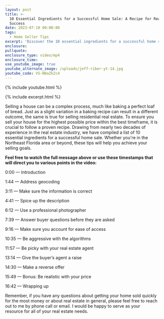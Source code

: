 ```yaml
---
layout: post
title: >-
  10 Essential Ingredients for a Successful Home Sale: A Recipe for Real Estate
  Success
date: 2023-07-10 00:00:00
tags:
  - Home Seller Tips
excerpt: 'Discover the 10 essential ingredients for a successful home sale. '
enclosure:
pullquote:
enclosure_type: video/mp4
enclosure_time:
use_youtube_image: true
youtube_alternate_image: /uploads/jeff-riber-yt-14.jpg
youtube_code: VS-N0aZkZc4
---
```

{% include youtube.html %}

{% include excerpt.html %}

Selling a house can be a complex process, much like baking a perfect loaf of bread. Just as a slight variation in a baking recipe can result in a different outcome, the same is true for selling residential real estate. To ensure you sell your house for the highest possible price within the best timeframe, it is crucial to follow a proven recipe. Drawing from nearly two decades of experience in the real estate industry, we have compiled a list of 10 essential ingredients for a successful home sale. Whether you're in the Northeast Florida area or beyond, these tips will help you achieve your selling goals.

**Feel free to watch the full message above or use these timestamps that will direct you to various points in the video:**

0:00 — Introduction

1:44 — Address geocoding

3:11 — Make sure the information is correct

4:41 — Spice up the description

6:12 — Use a professional photographer

7:39 — Answer buyer questions before they are asked

9:16 — Make sure you account for ease of access

10:35 — Be aggressive with the algorithms

11:57 — Be picky with your real estate agent

13:14 — Give the buyer’s agent a raise

14:30 — Make a reverse offer

15:49 — Bonus: Be realistic with your price

16:42 — Wrapping up

Remember, if you have any questions about getting your home sold quickly for the most money or about real estate in general, please feel free to reach out to me by phone call or email. I would be happy to serve as your resource for all of your real estate needs.